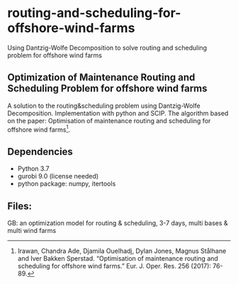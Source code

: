 # routing-and-scheduling-for-offshore-wind-farms
Using Dantzig-Wolfe Decomposition to solve routing and scheduling problem for offshore wind farms

Optimization of Maintenance Routing and Scheduling Problem for offshore wind farms
---
A solution to the routing&scheduling problem using Dantzig-Wolfe Decomposition. Implementation with python and SCIP.
The algorithm based on the paper: Optimisation of maintenance routing and scheduling for offshore wind farms[^1]. 
[^1]: Irawan, Chandra Ade, Djamila Ouelhadj, Dylan Jones, Magnus Stålhane and Iver Bakken Sperstad. “Optimisation of maintenance routing and scheduling for offshore wind farms.” Eur. J. Oper. Res. 256 (2017): 76-89.

Dependencies
---
- Python 3.7
- gurobi 9.0 (license needed)
- python package: numpy, itertools

Files:
---
GB: an optimization model for routing & scheduling, 3-7 days, multi bases & multi wind farms

